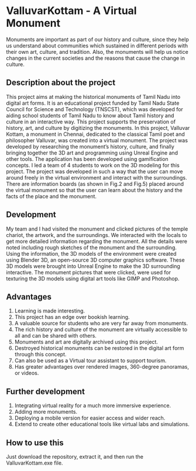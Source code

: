 # ValluvarKottam - A Virtual Monument

Monuments are important as part of our history and culture, since they help us understand about communities which sustained in different periods with their own art, culture, and tradition. Also, the monuments will help us notice changes in the current societies and the reasons that cause the change in culture.

## Description about the project
This project aims at making the historical monuments of Tamil Nadu into digital art forms. It is an educational project funded by Tamil Nadu State Council for Science and Technology (TNSCST), which was developed for aiding school students of Tamil Nadu to know about Tamil history and culture in an interactive way. This project supports the preservation of history, art, and culture by digitizing the monuments.
In this project, Valluvar Kottam, a monument in Chennai, dedicated to the classical Tamil poet and philosopher Valluvar, was created into a virtual monument. The project was developed by researching the monument’s history, culture, and finally bringing together the 3D art and programming using Unreal Engine and other tools. The application has been developed using gamification concepts.
I led a team of 4 students to work on the 3D modeling for this project. The project was developed in such a way that the user can move around freely in the virtual environment and interact with the surroundings. There are information boards (as shown in Fig.2 and Fig.5) placed around the virtual monument so that the user can learn about the history and the facts of the place and the monument.


## Development
My team and I had visited the monument and clicked pictures of the temple chariot, the artwork, and the surroundings. We interacted with the locals to get more detailed information regarding the monument. All the details were noted including rough sketches of the monument and the surrounding. Using the information, the 3D models of the environment were created using Blender 3D, an open-source 3D computer graphics software. These 3D models were brought into Unreal Engine to make the 3D surrounding interactive. The monument pictures that were clicked, were used for texturing the 3D models using digital art tools like GIMP and Photoshop.

## Advantages
1. Learning is made interesting.
2. This project has an edge over bookish learning.
3. A valuable source for students who are very far away from monuments.
4. The rich history and culture of the monument are virtually accessible to all and can be shared with others.
5. Monuments and art are digitally archived using this project.
6. Destroyed historical monuments can be restored in the digital art form through this
concept.
7. Can also be used as a Virtual tour assistant to support tourism.
8. Has greater advantages over rendered images, 360-degree panoramas, or videos.

## Further development
1. Integrating virtual reality for a much more immersive experience.
2. Adding more monuments.
3. Deploying a mobile version for easier access and wider reach.
4. Extend to create other educational tools like virtual labs and simulations.

## How to use this
Just download the repository, extract it, and then run the ValluvarKottam.exe file. 

